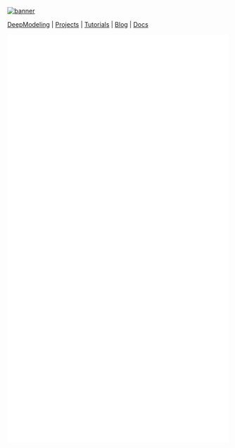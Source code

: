 [![banner](https://dp-public.oss-cn-beijing.aliyuncs.com/community/Deepmodeling%20banner%201500x500.png)](https://github.com/deepmodeling/community)

[DeepModeling](https://deepmodeling.com/) | [Projects](https://deepmodeling.com/detail/00) | [Tutorials](https://tutorials.deepmodeling.com) | [Blog](https://deepmodeling.com/blog) | [Docs](https://docs.deepmodeling.com/)

[![Metrics](https://github.com/deepmodeling/.github/raw/main/github-metrics.svg)](https://github.com/deepmodeling/community)

